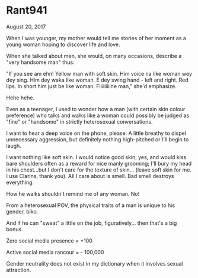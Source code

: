 # Rant941


August 20, 2017

When I was younger, my mother would tell me stories of her moment as a young woman hoping to discover life and love.

When she talked about men, she would, on many occasions, describe a "very handsome man" thus:

"If you see am ehn! Yellow man with soft skin. Him voice na like woman wey dey sing. Him dey waka like woman. E dey swing hand - left and right. Red lips. In short him just be like woman. Fiiiiiiiiine man," she'd emphasize. 

Hehe hehe. 

Even as a teenager, I used to wonder how a man (with certain skin colour preference) who talks and walks like a woman could possibly be judged as "fine" or "handsome" in strictly heterosexual conversations. 

I want to hear a deep voice on the phone, please. A little breathy to dispel unnecessary aggression, but definitely nothing high-pitched or I'll begin to laugh.

I want nothing like soft skin. I would notice good skin, yes, and would kiss bare shoulders often as a reward for nice manly grooming; I'll bury my head in his chest...but I don't care for the texture of skin... (leave soft skin for me. I use Clarins, thank you). All I care about is smell. Bad smell destroys everything. 

How he walks shouldn't remind me of any woman. No!

From a heterosexual POV, the physical traits of a man is unique to his gender, biko. 

And if he can "sweat" a little on the job, figuratively... then that's a big bonus.

Zero social media presence = +100

Active social media rancour = - 100,000

Gender neutrality does not exist in my dictionary when it involves sexual attraction.
